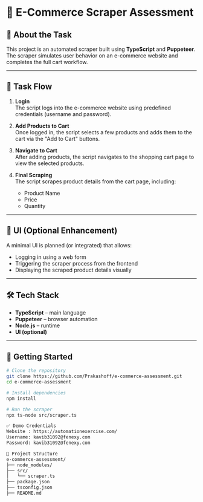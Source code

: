 # 🛒 E-Commerce Scraper Assessment

## 📌 About the Task

This project is an automated scraper built using **TypeScript** and **Puppeteer**. The scraper simulates user behavior on an e-commerce website and completes the full cart workflow.

---

## 🔧 Task Flow

1. **Login**  
   The script logs into the e-commerce website using predefined credentials (username and password).

2. **Add Products to Cart**  
   Once logged in, the script selects a few products and adds them to the cart via the "Add to Cart" buttons.

3. **Navigate to Cart**  
   After adding products, the script navigates to the shopping cart page to view the selected products.

4. **Final Scraping**  
   The script scrapes product details from the cart page, including:
   - Product Name
   - Price
   - Quantity

---

## 🎨 UI (Optional Enhancement)

A minimal UI is planned (or integrated) that allows:
- Logging in using a web form
- Triggering the scraper process from the frontend
- Displaying the scraped product details visually

---

## 🛠️ Tech Stack

- **TypeScript** – main language
- **Puppeteer** – browser automation
- **Node.js** – runtime
- **UI (optional)**

---

## 🚀 Getting Started

```bash
# Clone the repository
git clone https://github.com/Prakashoff/e-commerce-assessment.git
cd e-commerce-assessment

# Install dependencies
npm install

# Run the scraper
npx ts-node src/scraper.ts

✅ Demo Credentials
Website : https://automationexercise.com/
Username: kavib31092@fenexy.com
Password: kavib31092@fenexy.com

📂 Project Structure
e-commerce-assessment/
├── node_modules/
├── src/
│   └── scraper.ts
├── package.json
├── tsconfig.json
├── README.md

